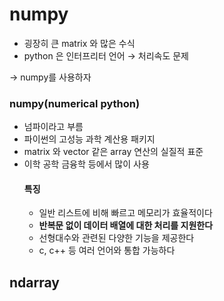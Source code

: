 # numpy
* 굉장히 큰 matrix 와 많은 수식
* python 은 인터프리터 언어 $\rightarrow$ 처리속도 문제

$\rightarrow$ numpy를 사용하자
### numpy(numerical python)
* 넘파이라고 부름
* 파이썬의 고성능 과학 계산용 패키지
* matrix 와 vector 같은 array 연산의 실질적 표준
* 이학 공학 금융학 등에서 많이 사용
  #### 특징
  * 일반 리스트에 비해 빠르고 메모리가 효율적이다
  * **반복문 없이 데이터 배열에 대한 처리를 지원한다**
  * 선형대수와 관련된 다양한 기능을 제공한다
  * c, c++ 등 여러 언어와 통합 가능하다

## ndarray

